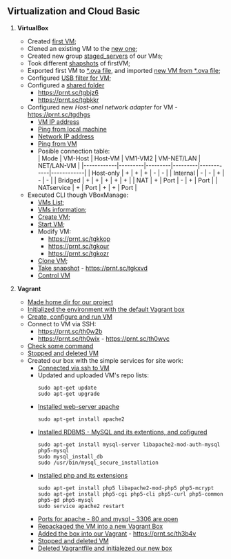 ## Virtualization and Cloud Basic

1. **VirtualBox**
	* Created [first VM](https://prnt.sc/tfxjd9); 
	* Clened an existing VM to the [new one](https://prnt.sc/tfxrk4);
	* Created new group [staged_servers](https://prnt.sc/tfxum7) of our VMs;
	* Took different [shapshots](https://prnt.sc/tfy888) of firstVM;
	* Exported first VM to [*.ova file](https://prnt.sc/tgaote), and imported [new VM from *.ova file](https://prnt.sc/tgau0a);
	* Configured [USB filter for VM](https://prnt.sc/tgb95v);
	* Configured a [shared folder](https://prnt.sc/tgbhqu)
		* https://prnt.sc/tgbjz6
		* https://prnt.sc/tgbkkr
	* Configured new *Host-onel network adapter* for VM - https://prnt.sc/tgdhgs
		* [VM IP address](https://prnt.sc/tgdiql)
		* [Ping from local machine](https://prnt.sc/tgdjml)
		* [Network IP address](https://prnt.sc/tgdld5)
		* [Ping from VM](https://prnt.sc/tgdlrw)
		* Posible connection table:		 
			  | Mode       | VM-Host | Host-VM | VM1-VM2 | VM-NET/LAN | NET/LAN-VM |
			  |------------|---------|---------|---------|------------|------------|
			  | Host-only  | +       | +       | +       | -          | -          |
  			  | Internal   | -       | -       | +       | -          | -          |
			  | Bridged    | +       | +       | +       | +          | +          |
			  | NAT        | +       | Port    | -       | +          | Port       |
			  | NATservice | +       | Port    | +       | +          | Port       |
	* Executed CLI though VBoxManage:
		* [VMs List](https://prnt.sc/tge5ay);
		* [VMs information](https://prnt.sc/tge675);
		* [Create VM](https://prnt.sc/tgkbmy);
		* [Start VM](https://prnt.sc/tgkdw9);
		* Modify VM:
			* https://prnt.sc/tgkkop
			* https://prnt.sc/tgkour
			* https://prnt.sc/tgkozr
		* [Clone VM](https://prnt.sc/tgksxv);
		* [Take snapshot](https://prnt.sc/tgkxox) - https://prnt.sc/tgkxvd
		* [Control VM](https://prnt.sc/tgkz9j)

2. **Vagrant**
	* [Made home dir for our project](https://prnt.sc/tgy3ti)
	* [Initialized the environment with the default Vagrant box](https://prnt.sc/tgy6hz)
	* [Create, configure and run VM](https://prnt.sc/th0vf5)
	* Connect to VM via SSH:
		* https://prnt.sc/th0w2b
		* https://prnt.sc/th0wix  -  https://prnt.sc/th0wvc
	* [Check some command](https://prnt.sc/th0xg9)
	* [Stopped and deleted VM](https://prnt.sc/th11f4)
	* Created our box with the simple services for site work:
		* [Connected via ssh to VM](https://prnt.sc/th1rwm)
		* Updated and uploaded VM's repo lists:
			```
			sudo apt-get update
			sudo apt-get upgrade
			```
		* [Installed web-server apache](https://prnt.sc/th2rya)
			```
			sudo apt-get install apache2
			```
		* [Installed RDBMS - MySQL and its extentions, and cofigured](https://prnt.sc/th2zak)
			```
			sudo apt-get install mysql-server libapache2-mod-auth-mysql php5-mysql
			sudo mysql_install_db
			sudo /usr/bin/mysql_secure_installation
			```
		* [Installed php and its extensions](https://prnt.sc/th30q8)
			```
			sudo apt-get install php5 libapache2-mod-php5 php5-mcrypt
			sudo apt-get install php5-cgi php5-cli php5-curl php5-common php5-gd php5-mysql
			sudo service apache2 restart
			```
		* [Ports for apache - 80 and mysql - 3306 are open](https://prnt.sc/th31za)
		* [Repackaged the VM into a new Vagrant Box](https://prnt.sc/th38mz)
		* [Added the box into our Vagrant](https://prnt.sc/th3ads)  - https://prnt.sc/th3b4v
		* [Stopped and deleted VM](https://prnt.sc/th3cal)
		* [Deleted Vagrantfile and initialezed our new box](https://prnt.sc/th3dh6)

